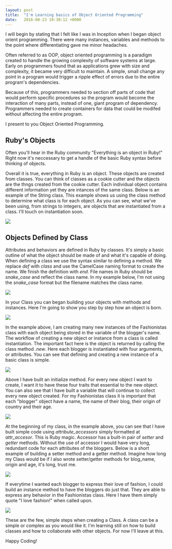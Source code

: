 ```yaml
---
layout: post
title:  "I'm Learning basics of Object Oriented Programming"
date:   2016-08-23 19:30:12 +0000
---
```


I will begin by stating that I felt like I was in Inception when I began object orient programming.  There were many instances, variables and methods to the point where differentiating gave me minor headaches.

Often referred to as OOP, object oriented programming is a paradigm created to handle the growing complexity of software systems at large.  Early on programmers found that as applications grew with size and complexity, it became very difficult to maintain.  A simple, small change any point in a program would trigger a ripple effect of errors due to the entire program's dependencies.

Because of this, programmers needed to section off parts of code that would perform specific procedures so the program would become the interaction of many parts, instead of one, giant program of dependency.  Programmers needed to create containers for data that could be modifed without affecting the entire program.

I present to you Object Oriented Programming.

## Ruby's Objects
Often you'll hear in the Ruby community "Everything is an object in Ruby!" Right now it's neccessary to get a handle of the basic Ruby syntax before thinking of objects.

Overall it is true, everything in Ruby is an object.  These objects are created from classes.  You can think of classes as a cookie cutter and the objects are the thngs created from the cookie cutter.  Each individual object contains different information yet they are intances of the same class.  Below is an example of the String class.  This example shows us using the class method to determine what class is for each object.  As you can see, what we've been using, from strings to integers, are objects that are instantiated from a class. I'll touch on instantiation soon.

![](https://s20.postimg.org/srk1y4y8t/oo_blog.jpg)

## Objects Defined by Class
Attributes and behaviors are defined in Ruby by classes.  It's simply a basic outline of what the object should be made of and what it's capable of doing.  When defining a class we use the syntax similar to defining a method.  We replace *def* with *class* and use the CamelCase naming format to create the name.  We finish the definition with *end*.  File names in Ruby should be *snake_case* and reflect the class name.  In my example below, I'm not using the *snake_case* format but the filename matches the class name.

![](https://s20.postimg.org/he240od3x/oo_blog_filename.jpg)

In your Class you can began building your objects with methods and instances.  Here I'm going to show you step by step how an object is born.

![](https://s20.postimg.org/4jzgtlaal/oo-blog-instantiating.jpg)

In the example above, I am creating many new instances of the Fashionistas class with each object being stored in the variable of the blogger's name.  The workflow of creating a new object or instance from a class is called instantiation.  The important fact here is the object is returned by calling the class method *.new*.  Here each blogger is instantiated with four arguments, or attributes.  You can see that defining and creating a new instance of a basic class is simple.

![](https://s20.postimg.org/kfoaww0v1/oo_blog_initialize.jpg)

Above I have built an initialize method.  For every new object I want to create, I want it to have these four traits that essential to the new object.  You can also see that I have built a variable that will continue to collect every new object created.  For my Fashionistas class it is important that each "blogger" object have a name, the name of their blog, their origin of country and their age.

![](https://s20.postimg.org/dle07787x/oo-blog-attr-accessor.jpg)

At the beginning of my class, in the example above, you can see that I have built simple code using *attribute_accessors* simply formatted at *attr_accesor*.  This is Ruby magic.  Accessor has a built-in pair of *setter* and *getter* methods.  Without the use of accessor I would have very long, redundant code for each attributes of the bloggers.  Below is a short example of building a setter method and a getter method.  Imagine how long my Class would be if I also wrote setter/getter methods for blog_name, origin and age, it's long, trust me.

![](https://s20.postimg.org/7n06wyp99/oo_blog_getter.jpg)

If everytime I wanted each blogger to express their love of fashion, I could build an instance method to have the bloggers do just that.  They are able to express any behavior in the Fashionistas class.  Here I have them simply quote "I love fashion!" when called upon.

![](https://s20.postimg.org/qhvxndpb1/oo-blog-instance.jpg)

These are the few, simple steps when creating a Class.  A class can be a simple or complex as you would like it.  I'm learning still on how to build classes and how to collaborate with other objects.  For now I'll leave at this.

Happy Coding!




